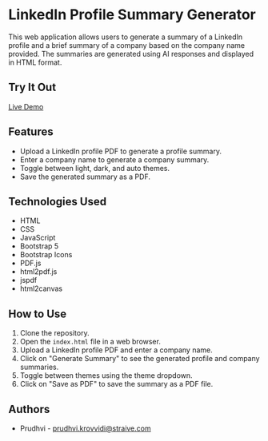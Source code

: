# LinkedIn Profile Summary Generator

This web application allows users to generate a summary of a LinkedIn profile and a brief summary of a company based on the company name provided. The summaries are generated using AI responses and displayed in HTML format.

## Try It Out
[Live Demo](https://linkedinsummary.straive.app/)

## Features
- Upload a LinkedIn profile PDF to generate a profile summary.
- Enter a company name to generate a company summary.
- Toggle between light, dark, and auto themes.
- Save the generated summary as a PDF.

## Technologies Used
- HTML
- CSS
- JavaScript
- Bootstrap 5
- Bootstrap Icons
- PDF.js
- html2pdf.js
- jspdf
- html2canvas

## How to Use
1. Clone the repository.
2. Open the `index.html` file in a web browser.
3. Upload a LinkedIn profile PDF and enter a company name.
4. Click on "Generate Summary" to see the generated profile and company summaries.
5. Toggle between themes using the theme dropdown.
6. Click on "Save as PDF" to save the summary as a PDF file.

## Authors 
- Prudhvi - prudhvi.krovvidi@straive.com
